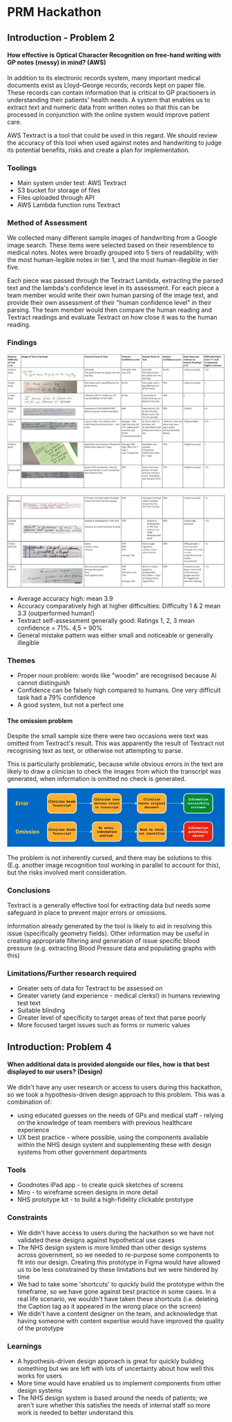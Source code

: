 # PRM Hackathon

## Introduction - Problem 2

#### How effective is Optical Character Recognition on free-hand writing with GP notes (messy) in mind? (AWS)

In addition to its electronic records system, many important medical documents exist as Lloyd-George records; records kept on paper file. These records can contain information that is critical to GP practioners in understanding their patients' health needs. A system that enables us to extract text and numeric data from written notes so that this can be processed in conjunction with the online system would improve patient care.

AWS Textract is a tool that could be used in this regard. We should review the accuracy of this tool when used against notes and handwriting to judge its potential benefits, risks and create a plan for implementation.

### Toolings

- Main system under test: AWS Textract
- S3 bucket for storage of files
- Files uploaded through API
- AWS Lambda function runs Textract

### Method of Assessment

We collected many different sample images of handwriting from a Google image search. These items were selected based on their resemblence to medical notes. Notes were broadly grouped into 5 tiers of readability, with the most human-legible notes in tier 1, and the most human-illegible in tier five.

Each piece was passed through the Textract Lambda, extracting the parsed text and the lambda's confidence level in its assessment. For each piece a team member would write their own human parsing of the image text, and provide their own assessment of their "human confidence level" in their parsing. The team member would then compare the human reading and Textract readings and evaluate Textract on how close it was to the human reading.

### Findings

![DataImage1](/ReportInfo/DataPart1.png)

![DataImage2](/ReportInfo/DataPart2.png)

- Average accuracy high: mean 3.9
- Accuracy comparatively high at higher difficulties: Difficulty 1 & 2 mean 3.3 (outperformed human!)
- Textract self-assessment generally good: Ratings 1, 2, 3 mean confidence = 71%. 4,5 = 90%
- General mistake pattern was either small and noticeable or generally illegible

### Themes

- Proper noun problem: words like "woodm" are recognised because AI cannot distinguish
- Confidence can be falsely high compared to humans. One very difficult task had a 79% confidence
- A good system, but not a perfect one

#### The omission problem

Despite the small sample size there were two occasions were text was omitted from Textract's result. This was apparently the result of Textract not recognising text as text, or otherwise not attempting to parse.

This is particularly problematic, because while obvious errors in the text are likely to draw a clinician to check the images from which the transcript was generated, when information is omitted no check is generated.

![OmissionProblem](/ReportInfo/Omission.png)

The problem is not inherently cursed, and there may be solutions to this (E.g. another image recognition tool working in parallel to account for this), but the risks involved merit consideration.

### Conclusions

Textract is a generally effective tool for extracting data but needs some safeguard in place to prevent major errors or omissions.

Information already generated by the tool is likely to aid in resolving this issue (specifically geometry fields). Other information may be useful in creating appropriate filtering and generation of issue specific blood pressure (e.g. extracting Blood Pressure data and populating graphs with this)

### Limitations/Further research required

- Greater sets of data for Textract to be assessed on
- Greater variety (and experience - medical clerks!) in humans reviewing test text
- Suitable blinding
- Greater level of specificity to target areas of text that parse poorly
- More focused target issues such as forms or numeric values







## Introduction: Problem 4

#### When additional data is provided alongside our files, how is that best displayed to our users? (Design)

We didn't have any user research or access to users during this hackathon, so we took a hypothesis-driven design approach to this problem. This was a combination of:

- using educated guesses on the needs of GPs and medical staff - relying on the knowledge of team members with previous healthcare experience
- UX best practice - where possible, using the components available within the NHS design system and supplementing these with design systems from other government departments

### Tools

- Goodnotes iPad app - to create quick sketches of screens
- Miro - to wireframe screen designs in more detail
- NHS prototype kit - to build a high-fidelity clickable prototype

### Constraints

- We didn't have access to users during the hackathon so we have not validated these designs against hypothetical use cases
- The NHS design system is more limited than other design systems across government, so we needed to re-purpose some components to fit into our design. Creating this prototype in Figma would have allowed us to be less constrained by these limitations but we were hindered by time
- We had to take some 'shortcuts' to quickly build the prototype within the timeframe, so we have gone against best practice in some cases. In a real life scenario, we wouldn't have taken these shortcuts (i.e. deleting the Caption tag as it appeared in the wrong place on the screen)
- We didn't have a content designer on the team, and acknowledge that having someone with content expertise would have improved the quality of the prototype

### Learnings
- A hypothesis-driven design approach is great for quickly building something but we are left with lots of uncertainty about how well this works for users
- More time would have enabled us to implement components from other design systems
- The NHS design system is based around the needs of patients; we aren't sure whether this satisfies the needs of internal staff so more work is needed to better understand this